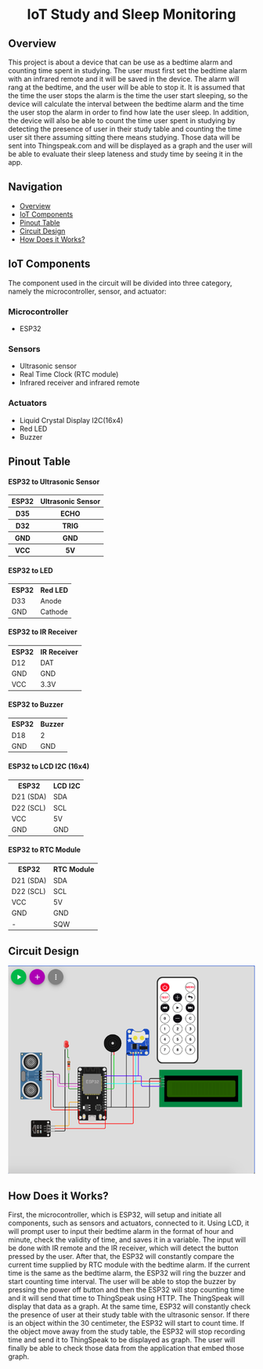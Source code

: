 <h1 align="center">IoT Study and Sleep Monitoring</h1>
<h2>Overview</h2>
<p> This project is about a device that can be use as a bedtime alarm and counting time spent in studying. The user must first set the bedtime alarm with an infrared remote and it will be saved in the device. The alarm will rang at the bedtime, and the user will be able to stop it. It is assumed that the time the user stops the alarm is the time the user start sleeping, so the device will calculate the interval between the bedtime alarm and the time the user stop the alarm in order to find how late the user sleep. In addition, the device will also be able to count the time user spent in studying by detecting the presence of user in their study table and counting the time user sit there assuming sitting there means studying. Those data will be sent into Thingspeak.com and will be displayed as a graph and the user will be able to evaluate their sleep lateness and study time by seeing it in the app.</p>

<h2>Navigation</h2>
<ul>
  <li><a href="#Overview">Overview</a></li>
  <li><a href="#IoT-Components">IoT Components</a></li>
  <li><a href="#Pinout-Table">Pinout Table</a></li>
  <li><a href="#Circuit-Design">Circuit Design</a></li>
  <li><a href="#How-Does-it-Works?">How Does it Works?</a></li>
</ul>

<h2>IoT Components</h2>
<p>The component used in the circuit will be divided into three category, namely the microcontroller, sensor, and actuator: </p>
<h3>Microcontroller</h3>
<ul>
  <li>ESP32</li>
</ul>
<h3>Sensors</h3>
<ul>
  <li>Ultrasonic sensor</li>
  <li>Real Time Clock (RTC module)</li>
  <li>Infrared receiver and infrared remote</li>
</ul>
<h3>Actuators</h3>
<ul>
  <li>Liquid Crystal Display I2C(16x4)</li>
  <li>Red LED</li>
  <li>Buzzer</li>
</ul>

<h2>Pinout Table</h2>
<h4>ESP32 to Ultrasonic Sensor</h4>
<table>
  <tr>
    <th>ESP32</th>
    <th>Ultrasonic Sensor</th>
  </tr>
  <tr>
    <th>D35</th>
    <th>ECHO</th>
  </tr>
  <tr>
    <th>D32</th>
    <th>TRIG</th>
  </tr>
  <tr>
    <th>GND</th>
    <th>GND</th>
  </tr>
  <tr>
    <th>VCC</th>
    <th>5V</th>
  </tr>
</table>
  
<h4>ESP32 to LED</h4>
<table>
  <tr>
    <th>ESP32</th>
    <th>Red LED</th>
  </tr>
  <tr>
    <td>D33</td>
    <td>Anode</td>
  </tr>
  <tr>
    <td>GND</td>
    <td>Cathode</td>
  </tr>
</table>
  
<h4>ESP32 to IR Receiver</h4>
<table>
  <tr>
    <th>ESP32</th>
    <th>IR Receiver</th>
  </tr>
  <tr>
    <td>D12</td>
    <td>DAT</td>
  </tr>
  <tr>
    <td>GND</td>
    <td>GND</td>
  </tr>
  <tr>
    <td>VCC</td>
    <td>3.3V</td>
  </tr>
</table>

<h4>ESP32 to Buzzer</h4>
<table>
  <tr>
    <th>ESP32</th>
    <th>Buzzer</th>
  </tr>
  <tr>
    <td>D18</td>
    <td>2</td>
  </tr>
  <tr>
    <td>GND</td>
    <td>GND</td>
  </tr>
</table>

<h4>ESP32 to LCD I2C (16x4)</h4>
<table>
  <tr>
    <th>ESP32</th>
    <th>LCD I2C</th>
  </tr>
  <tr>
    <td>D21 (SDA)</td>
    <td>SDA</td>
  </tr>
  <tr>
    <td>D22 (SCL)</td>
    <td>SCL</td>
  </tr>
  <tr>
    <td>VCC</td>
    <td>5V</td>
  </tr>
  <tr>
    <td>GND</td>
    <td>GND</td>
  </tr>
</table>

<h4>ESP32 to RTC Module</h4>
<table>
  <tr>
    <th>ESP32</th>
    <th>RTC Module</th>
  </tr>
  <tr>
    <td>D21 (SDA)</td>
    <td>SDA</td>
  </tr>
  <tr>
    <td>D22 (SCL)</td>
    <td>SCL</td>
  </tr>
  <tr>
    <td>VCC</td>
    <td>5V</td>
  </tr>
  <tr>
    <td>GND</td>
    <td>GND</td>
  </tr>
  <tr>
    <td>-</td>
    <td>SQW</td>
  </tr>
</table>
  
<h2>Circuit Design</h2>
<img src="CircuitDesign.png" alt="Circuit Design">

<h2>How Does it Works?</h2>
<p> First, the microcontroller, which is ESP32, will setup and initiate all components, such as sensors and actuators, connected to it. Using LCD, it will prompt user to input their bedtime alarm in the format of hour and minute, check the validity of time, and saves it in a variable. The input will be done with IR remote and the IR receiver, which will detect the button pressed by the user. After that, the ESP32 will constantly compare the current time supplied by RTC module with the bedtime alarm. If the current time is the same as the bedtime alarm, the ESP32 will ring the buzzer and start counting time interval. The user will be able to stop the buzzer by pressing the power off button and then the ESP32 will stop counting time and it will send that time to ThingSpeak using HTTP. The ThingSpeak will display that data as a graph. At the same time, ESP32 will constantly check the presence of user at their study table with the ultrasonic sensor. If there is an object within the 30 centimeter, the ESP32 will start to count time. If the object move away from the study table, the ESP32 will stop recording time and send it to ThingSpeak to be displayed as graph. The user will finally be able to check those data from the application that embed those graph.</p>


